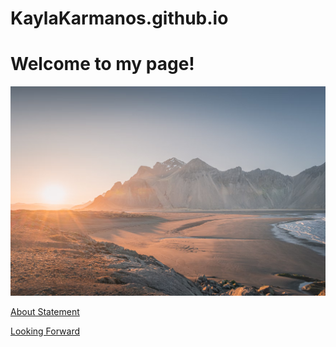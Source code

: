 # KaylaKarmanos.github.io
# Welcome to my page!

![alt text](assets/images/mountainbackground.png)

[About Statement](about.md)

[Looking Forward](lookingforward.html)
